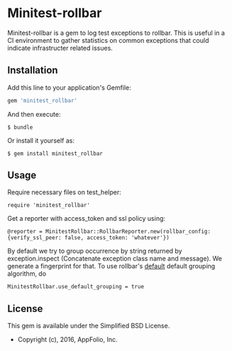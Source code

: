 # Minitest-rollbar

Minitest-rollbar is a gem to log test exceptions to rollbar. This is useful in
a CI environment to gather statistics on common exceptions that could indicate
infrastructer related issues.

## Installation

Add this line to your application's Gemfile:

```ruby
gem 'minitest_rollbar'
```

And then execute:

    $ bundle

Or install it yourself as:

    $ gem install minitest_rollbar

## Usage

Require necessary files on test_helper:

    require 'minitest_rollbar'

Get a reporter with access_token and ssl policy using:

    @reporter = MinitestRollbar::RollbarReporter.new(rollbar_config: {verify_ssl_peer: false, access_token: 'whatever'})
  
By default we try to group occurrence by string returned by exception.inspect (Concatenate exception class name and message). We generate a fingerprint for that. To use rollbar's [default](https://rollbar.com/docs/grouping-algorithm/) default grouping algorithm, do

    MinitestRollbar.use_default_grouping = true


## License

This gem is available under the Simplified BSD License.

* Copyright (c), 2016, AppFolio, Inc.
